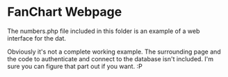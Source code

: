 # FanChart Webpage

The numbers.php file included in this folder is an example of a web interface for the dat.

Obviously it's not a complete working example.  The surrounding page and the code to authenticate and connect to the database isn't included.  I'm sure you can figure that part out if you want.  :P

